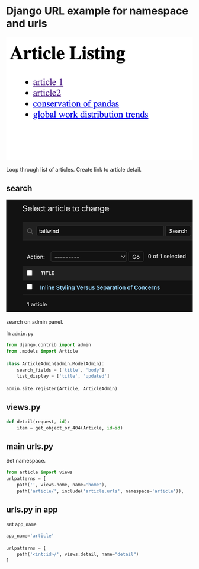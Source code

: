 # Django URL example for namespace and urls

![screenshot](readme_assets/screenshot.png)

Loop through list of articles.
Create link to article detail.

## search

![search](readme_assets/search.png)

search on admin panel.

In `admin.py`

```python
from django.contrib import admin
from .models import Article

class ArticleAdmin(admin.ModelAdmin):
    search_fields = ['title', 'body']
    list_display = ['title', 'updated']

admin.site.register(Article, ArticleAdmin)
```

## views.py

```python
def detail(request, id):
    item = get_object_or_404(Article, id=id)
```

## main urls.py

Set namespace.

```python
from article import views
urlpatterns = [
    path('', views.home, name='home'),
    path('article/', include('article.urls', namespace='article')),
```

## urls.py in app

set `app_name`

```python
app_name='article'

urlpatterns = [
    path('<int:id>/', views.detail, name="detail")
]

```
